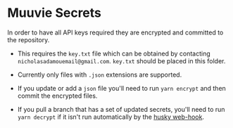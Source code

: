 # Muuvie Secrets

In order to have all API keys required they are encrypted and committed to the repository.

- This requires the `key.txt` file which can be obtained by contacting `nicholasadamouemail@gmail.com`. `key.txt` should be placed in this folder.

- Currently only files with `.json` extensions are supported.

- If you update or add a `json` file you'll need to run `yarn encrypt` and then commit the encrypted files.

- If you pull a branch that has a set of updated secrets, you'll need to run `yarn decrypt` if it isn't run automatically by the [husky web-hook](https://github.com/flyblackbird/blackbird-payments/blob/60030b682af45a1e6092d18a3412095f02a8a208/package.json#L8-L12).
